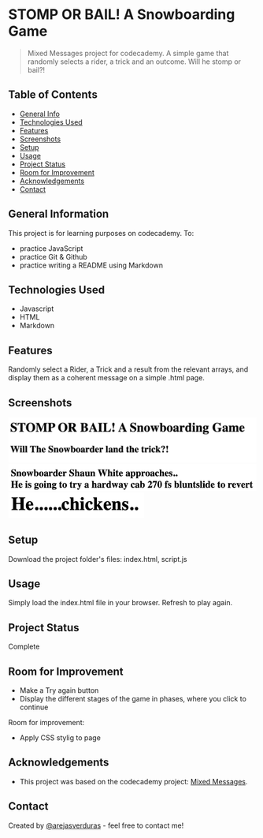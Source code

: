 # STOMP OR BAIL! A Snowboarding Game
> Mixed Messages project for codecademy. A simple game that randomly selects a rider, a trick and an outcome. Will he stomp or bail?!
> 

## Table of Contents
* [General Info](#general-information)
* [Technologies Used](#technologies-used)
* [Features](#features)
* [Screenshots](#screenshots)
* [Setup](#setup)
* [Usage](#usage)
* [Project Status](#project-status)
* [Room for Improvement](#room-for-improvement)
* [Acknowledgements](#acknowledgements)
* [Contact](#contact)
<!-- * [License](#license) -->


## General Information
This project is for learning purposes on codecademy. To: 
- practice JavaScript
- practice Git & Github
- practice writing a README using Markdown




## Technologies Used
- Javascript
- HTML
- Markdown


## Features
Randomly select a Rider, a Trick and a result from the relevant arrays, and display them as a coherent message on a simple .html page.


## Screenshots
![Game title](./img/sob.png)
![Mid game](./img/midgame.png)
![Result](./img/result.png)
<!-- If you have screenshots you'd like to share, include them here. -->


## Setup
Download the project folder's files: index.html, script.js


## Usage
Simply load the index.html file in your browser. Refresh to play again.


## Project Status
Complete


## Room for Improvement
- Make a Try again button
- Display the different stages of the game in phases, where you click to continue

Room for improvement:
- Apply CSS stylig to page



## Acknowledgements


- This project was based on the codecademy project: [Mixed Messages](https://www.codecademy.com/paths/full-stack-engineer-career-path/tracks/fscp-javascript-syntax-portfolio-project/modules/fscp-mixed-messages/kanban_projects/mixed-messages).



## Contact
Created by [@arejasverduras](https://www.arejo.nl) - feel free to contact me!
